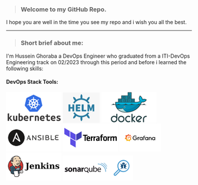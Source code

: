 > ### Welcome to my GitHub Repo.

I hope you are well in the time you see my repo and i wish you all the best.
______________________________________________________

> ### Short brief about me:

I'm Hussein Ghoraba a DevOps Engineer who graduated from a ITI-DevOps Engineering track on 02/2023 through this period and before i learned the following skills:

#### DevOps Stack Tools:

<img src="icons/Kubernetes.png" width=150>  <img src="icons/helm.png" width=100>    <img src="icons/docker.png" width=150>  <img src="icons/ansible.png" width=150>  <img src="icons/terraform.png" width=150>   <img src="icons/grafana.png" width=112>     <img src="icons/jenkins.png" width=150>     <img src="icons/sonarqube.png" width=190> 
